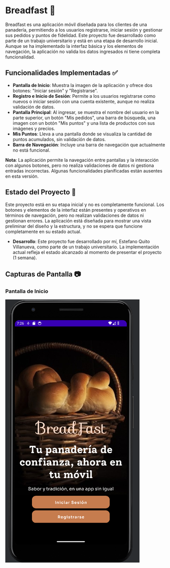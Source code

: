 # Breadfast :bread:

Breadfast es una aplicación móvil diseñada para los clientes de una panadería, permitiendo a los usuarios registrarse, iniciar sesión y gestionar sus pedidos y puntos de fidelidad. Este proyecto fue desarrollado como parte de un trabajo universitario y está en una etapa de desarrollo inicial. Aunque se ha implementado la interfaz básica y los elementos de navegación, la aplicación no valida los datos ingresados ni tiene completa funcionalidad.

## Funcionalidades Implementadas :white_check_mark:

- **Pantalla de Inicio**: Muestra la imagen de la aplicación y ofrece dos botones: "Iniciar sesión" y "Registrarse".
- **Registro e Inicio de Sesión**: Permite a los usuarios registrarse como nuevos o iniciar sesión con una cuenta existente, aunque no realiza validación de datos.
- **Pantalla Principal**: Al ingresar, se muestra el nombre del usuario en la parte superior, un botón "Mis pedidos", una barra de búsqueda, una imagen con un botón "Mis puntos" y una lista de productos con sus imágenes y precios.
- **Mis Puntos**: Lleva a una pantalla donde se visualiza la cantidad de puntos acumulados, sin validación de datos.
- **Barra de Navegación**: Incluye una barra de navegación que actualmente no está funcional.

**Nota**: La aplicación permite la navegación entre pantallas y la interacción con algunos botones, pero no realiza validaciones de datos ni gestiona entradas incorrectas. Algunas funcionalidades planificadas están ausentes en esta versión.

## Estado del Proyecto :construction:

Este proyecto está en su etapa inicial y no es completamente funcional. Los botones y elementos de la interfaz están presentes y operativos en términos de navegación, pero no realizan validaciones de datos ni gestionan errores. La aplicación está diseñada para mostrar una vista preliminar del diseño y la estructura, y no se espera que funcione completamente en su estado actual.

- **Desarrollo**: Este proyecto fue desarrollado por mí, Estefano Quito Villanueva, como parte de un trabajo universitario. La implementación actual refleja el estado alcanzado al momento de presentar el proyecto (1 semana).

## Capturas de Pantalla :camera:

### Pantalla de Inicio
![Pantalla de Inicio](assets/screenshots/Principal.png)


